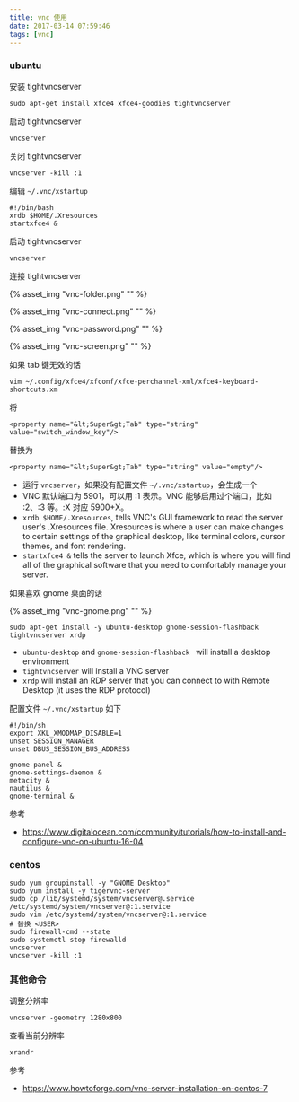 ```yaml
---
title: vnc 使用
date: 2017-03-14 07:59:46
tags: [vnc]
---
```


### ubuntu

安装 tightvncserver

`sudo apt-get install xfce4 xfce4-goodies tightvncserver`

<!--more-->

启动 tightvncserver

```
vncserver
```

关闭 tightvncserver


`vncserver -kill :1`


编辑 `~/.vnc/xstartup`

```
#!/bin/bash
xrdb $HOME/.Xresources
startxfce4 &
```

启动 tightvncserver

`vncserver`

连接 tightvncserver

{% asset_img "vnc-folder.png" "" %}

{% asset_img "vnc-connect.png" "" %}

{% asset_img "vnc-password.png" "" %}

{% asset_img "vnc-screen.png" "" %}


如果 tab 键无效的话

`vim ~/.config/xfce4/xfconf/xfce-perchannel-xml/xfce4-keyboard-shortcuts.xm`

将

`<property name="&lt;Super&gt;Tab" type="string" value="switch_window_key"/>`

替换为

`<property name="&lt;Super&gt;Tab" type="string" value="empty"/>`


* 运行 `vncserver`，如果没有配置文件 `~/.vnc/xstartup`，会生成一个
* VNC 默认端口为 5901，可以用 :1 表示。VNC 能够启用过个端口，比如 :2、:3 等。:X 对应 5900+X。
* `xrdb $HOME/.Xresources`, tells VNC's GUI framework to read the server user's .Xresources file. Xresources is where a user can make changes to certain settings of the graphical desktop, like terminal colors, cursor themes, and font rendering.
* `startxfce4 &` tells the server to launch Xfce, which is where you will find all of the graphical software that you need to comfortably manage your server.



如果喜欢 gnome 桌面的话

{% asset_img "vnc-gnome.png" "" %}

`sudo apt-get install -y ubuntu-desktop gnome-session-flashback tightvncserver xrdp`

* `ubuntu-desktop` and `gnome-session-flashback ` will install a desktop environment
* `tightvncserver` will install a VNC server
* `xrdp` will install an RDP server that you can connect to with Remote Desktop (it uses the RDP protocol)


配置文件 `~/.vnc/xstartup` 如下

```
#!/bin/sh
export XKL_XMODMAP_DISABLE=1
unset SESSION_MANAGER
unset DBUS_SESSION_BUS_ADDRESS

gnome-panel &
gnome-settings-daemon &
metacity &
nautilus &
gnome-terminal &
```

参考

* <https://www.digitalocean.com/community/tutorials/how-to-install-and-configure-vnc-on-ubuntu-16-04>

### centos

```
sudo yum groupinstall -y "GNOME Desktop"
sudo yum install -y tigervnc-server
sudo cp /lib/systemd/system/vncserver@.service /etc/systemd/system/vncserver@:1.service
sudo vim /etc/systemd/system/vncserver@:1.service
# 替换 <USER>
sudo firewall-cmd --state
sudo systemctl stop firewalld
vncserver
vncserver -kill :1
```

### 其他命令

调整分辨率

`vncserver -geometry 1280x800`

查看当前分辨率

`xrandr`

参考

* <https://www.howtoforge.com/vnc-server-installation-on-centos-7>